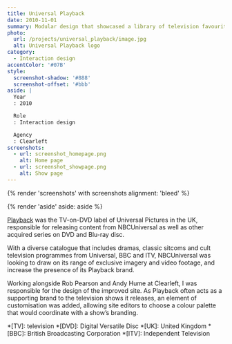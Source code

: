 ```yaml
---
title: Universal Playback
date: 2010-11-01
summary: Modular design that showcased a library of television favourites.
photo:
  url: /projects/universal_playback/image.jpg
  alt: Universal Playback logo
category:
  - Interaction design
accentColor: '#07B'
style:
  screenshot-shadow: '#888'
  screenshot-offset: '#bbb'
aside: |
  Year
  : 2010

  Role
  : Interaction design

  Agency
  : Clearleft
screenshots:
  - url: screenshot_homepage.png
    alt: Home page
  - url: screenshot_showpage.png
    alt: Show page
---
```

{% render 'screenshots' with screenshots
  alignment: 'bleed'
%}

{% render 'aside'
  aside: aside
%}

[Playback][1] was the TV-on-DVD label of Universal Pictures in the UK, responsible for releasing content from NBCUniversal as well as other acquired series on DVD and Blu-ray disc.

With a diverse catalogue that includes dramas, classic sitcoms and cult television programmes from Universal, BBC and ITV, NBCUniversal was looking to draw on its range of exclusive imagery and video footage, and increase the presence of its Playback brand.

Working alongside Rob Pearson and Andy Hume at Clearleft, I was responsible for the design of the improved site. As Playback often acts as a supporting brand to the television shows it releases, an element of customisation was added, allowing site editors to choose a colour palette that would coordinate with a show’s branding.

[1]: https://en.wikipedia.org/wiki/Universal_Playback

*[TV]: television
*[DVD]: Digital Versatile Disc
*[UK]: United Kingdom
*[BBC]: British Broadcasting Corporation
*[ITV]: Independent Television
